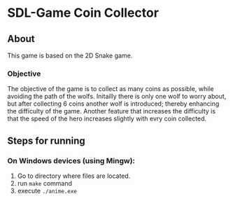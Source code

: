 # SDL-Game Coin Collector

## About
This game is based on the 2D Snake game. 

### Objective
The objective of the game is to collect as many coins as possible, while avoiding the path of the wolfs.
Initailly there is only one wolf to worry about, but after collecting 6 coins another wolf is introduced; thereby enhancing the difficulty of the game. Another feature that increases the difficulty is that the speed of the hero increases slightly with evry coin collected. 

## Steps for running
### On Windows devices (using Mingw):
1. Go to directory where files are located.
2. run `make` command
3. execute `./anime.exe`